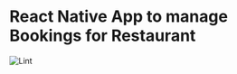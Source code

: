 # React Native App to manage Bookings for Restaurant
![Lint](https://github.com/pratyaksh123/Restaurant-App/workflows/Lint/badge.svg)
